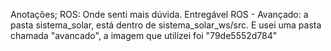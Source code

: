 Anotações;
ROS: Onde senti mais dúvida.
Entregável ROS - Avançado: a pasta sistema_solar, está dentro de sistema_solar_ws/src. E usei uma pasta chamada "avancado", a imagem que utilizei foi "79de5552d784"
